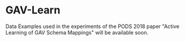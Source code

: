 # GAV-Learn

Data Examples used in the experiments of the PODS 2018 paper "Active Learning of GAV Schema Mappings" will be available soon. 


